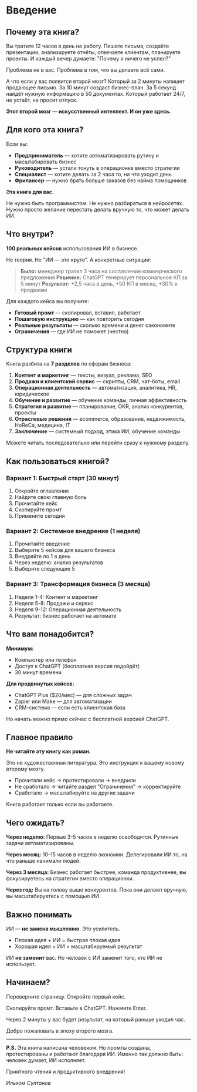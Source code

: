 # Введение

## Почему эта книга?

Вы тратите 12 часов в день на работу. Пишете письма, создаёте презентации, анализируете отчёты, отвечаете клиентам, планируете проекты. И каждый вечер думаете: "Почему я ничего не успел?"

Проблема не в вас. Проблема в том, что вы делаете всё сами.

А что если у вас появится второй мозг? Который за 2 минуты напишет продающее письмо. За 10 минут создаст бизнес-план. За 5 секунд найдёт нужную информацию в 50 документах. Который работает 24/7, не устаёт, не просит отпуск.

**Этот второй мозг — искусственный интеллект. И он уже здесь.**

## Для кого эта книга?

Если вы:
- **Предприниматель** — хотите автоматизировать рутину и масштабировать бизнес
- **Руководитель** — устали тонуть в операционке вместо стратегии
- **Специалист** — хотите делать за 2 часа то, на что уходит день
- **Фрилансер** — нужно брать больше заказов без найма помощников

**Эта книга для вас.**

Не нужно быть программистом. Не нужно разбираться в нейросетях. Нужно просто желание перестать делать вручную то, что может делать ИИ.

## Что внутри?

**100 реальных кейсов** использования ИИ в бизнесе.

Не теория. Не "ИИ — это круто". А конкретные ситуации:

> **Было:** менеджер тратил 3 часа на составление коммерческого предложения
> **Решение:** ChatGPT генерирует персональное КП за 5 минут
> **Результат:** +2,5 часа в день, +50 КП в месяц, +30% к продажам

Для каждого кейса вы получите:
- **Готовый промт** — скопировал, вставил, работает
- **Пошаговую инструкцию** — как повторить сегодня
- **Реальные результаты** — сколько времени и денег сэкономите
- **Ограничения** — где ИИ не поможет (честно)

## Структура книги

Книга разбита на **7 разделов** по сферам бизнеса:

1. **Контент и маркетинг** — тексты, визуал, реклама, SEO
2. **Продажи и клиентский сервис** — скрипты, CRM, чат-боты, email
3. **Операционная деятельность** — автоматизация, аналитика, HR, юридическое
4. **Обучение и развитие** — обучение команды, личная эффективность
5. **Стратегия и развитие** — планирование, OKR, анализ конкурентов, проекты
6. **Отраслевые решения** — ecommerce, образование, недвижимость, HoReCa, медицина, IT
7. **Заключение** — системный подход, этика ИИ, обучение команды

Можете читать последовательно или перейти сразу к нужному разделу.

## Как пользоваться книгой?

### Вариант 1: Быстрый старт (30 минут)
1. Откройте оглавление
2. Найдите свою главную боль
3. Прочитайте кейс
4. Скопируйте промт
5. Примените сегодня

### Вариант 2: Системное внедрение (1 неделя)
1. Прочитайте введение
2. Выберите 5 кейсов для вашего бизнеса
3. Внедряйте по 1 в день
4. Через неделю: анализ результатов
5. Выберите следующие 5

### Вариант 3: Трансформация бизнеса (3 месяца)
1. Неделя 1-4: Контент и маркетинг
2. Неделя 5-8: Продажи и сервис
3. Неделя 9-12: Операционная деятельность
4. Результат: бизнес работает на автомате

## Что вам понадобится?

**Минимум:**
- Компьютер или телефон
- Доступ к ChatGPT (бесплатная версия подойдёт)
- 30 минут времени

**Для продвинутых кейсов:**
- ChatGPT Plus ($20/мес) — для сложных задач
- Zapier или Make — для автоматизации
- CRM-система — если есть клиентская база

Но начать можно прямо сейчас с бесплатной версией ChatGPT.

## Главное правило

**Не читайте эту книгу как роман.**

Это не художественная литература. Это инструкция к вашему новому второму мозгу.

- Прочитали кейс → протестировали → внедрили
- Не сработало → читайте раздел "Ограничения" → корректируйте
- Сработало → масштабируйте на другие задачи

Книга работает только если вы работаете.

## Чего ожидать?

**Через неделю:**
Первые 3-5 часов в неделю освободятся. Рутинные задачи автоматизированы.

**Через месяц:**
10-15 часов в неделю экономии. Делегировали ИИ то, на что раньше нанимали людей.

**Через 3 месяца:**
Бизнес работает быстрее, команда продуктивнее, вы фокусируетесь на стратегии вместо операционки.

**Через год:**
Вы на голову выше конкурентов. Пока они делают вручную, вы масштабируетесь с помощью ИИ.

## Важно понимать

ИИ — **не замена мышлению**. Это усилитель.

- Плохая идея + ИИ = быстрая плохая идея
- Хорошая идея + ИИ = масштабируемый результат

ИИ **не заменит** вас. Но человек с ИИ заменит того, кто ИИ не использует.

## Начинаем?

Переверните страницу. Откройте первый кейс.

Скопируйте промт. Вставьте в ChatGPT. Нажмите Enter.

Через 2 минуты у вас будет результат, на который раньше уходил час.

Добро пожаловать в эпоху второго мозга.

---

**P.S.** Эта книга написана человеком. Но промты созданы, протестированы и работают благодаря ИИ. Именно так должно быть: человек думает, ИИ исполняет.

Приятного чтения и продуктивного внедрения!

*Ильхом Султанов*
